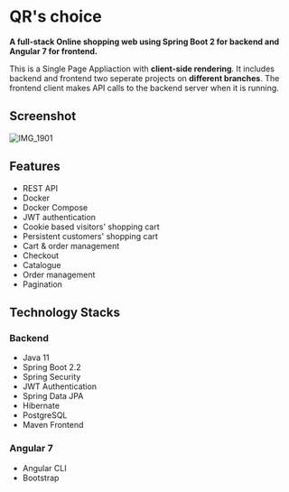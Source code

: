 # QR's choice
**A full-stack Online shopping web using Spring Boot 2 for backend and Angular 7 for frontend.**

This is a Single Page Appliaction with **client-side rendering**. It includes backend and frontend two seperate projects on **different branches**. The frontend client makes API calls to the backend server when it is running.

## Screenshot
![IMG_1901](https://user-images.githubusercontent.com/56353800/134356846-04436c5f-528d-475d-94f9-5a5779cd64f0.jpg)

## Features
- REST API
- Docker
- Docker Compose
- JWT authentication
- Cookie based visitors' shopping cart
- Persistent customers' shopping cart
- Cart & order management
- Checkout
- Catalogue
- Order management
- Pagination


## Technology Stacks
### Backend

- Java 11
- Spring Boot 2.2
- Spring Security
- JWT Authentication
- Spring Data JPA
- Hibernate
- PostgreSQL
- Maven
Frontend

### Angular 7
- Angular CLI
- Bootstrap

